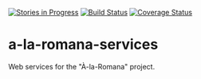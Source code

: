 [![Stories in Progress](https://badge.waffle.io/Kalimaha/a-la-romana.svg?label=in%20progress&title=Progress)](http://waffle.io/Kalimaha/a-la-romana)
[![Build Status](https://travis-ci.org/Kalimaha/a_la_romana_services.svg?branch=development)](https://travis-ci.org/Kalimaha/a_la_romana_services)
[![Coverage Status](https://coveralls.io/repos/Kalimaha/a_la_romana_services/badge.svg?branch=development)](https://coveralls.io/r/Kalimaha/a_la_romana_services?branch=development)

# a-la-romana-services
Web services for the "À-la-Romana" project.
